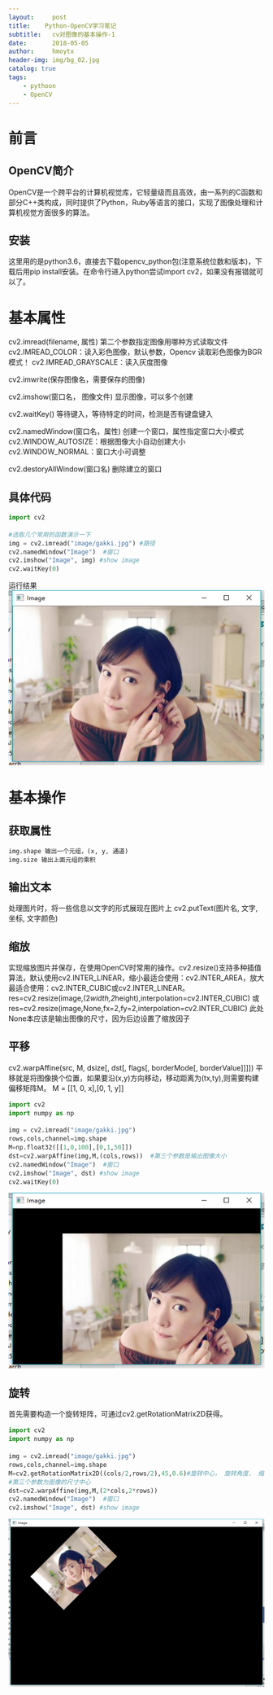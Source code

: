 ```yaml
---
layout:     post
title:    Python-OpenCV学习笔记
subtitle:   cv对图像的基本操作-1
date:       2018-05-05
author:     hmoytx
header-img: img/bg_02.jpg
catalog: true
tags:
    - pythoon 
    - OpenCV
---
```


# 前言
## OpenCV简介
OpenCV是一个跨平台的计算机视觉库，它轻量级而且高效，由一系列的C函数和部分C++类构成，同时提供了Python，Ruby等语言的接口，实现了图像处理和计算机视觉方面很多的算法。

## 安装
这里用的是python3.6，直接去下载opencv_python包(注意系统位数和版本)，下载后用pip install安装。在命令行进入python尝试import cv2，如果没有报错就可以了。

# 基本属性
cv2.imread(filename, 属性) 第二个参数指定图像用哪种方式读取文件
    cv2.IMREAD_COLOR：读入彩色图像，默认参数，Opencv 读取彩色图像为BGR模式！
    cv2.IMREAD_GRAYSCALE：读入灰度图像

cv2.imwrite(保存图像名，需要保存的图像)

cv2.imshow(窗口名， 图像文件) 显示图像，可以多个创建

cv2.waitKey() 等待键入，等待特定的时间，检测是否有键盘键入

cv2.namedWindow(窗口名，属性) 创建一个窗口，属性指定窗口大小模式
    cv2.WINDOW_AUTOSIZE：根据图像大小自动创建大小
    cv2.WINDOW_NORMAL：窗口大小可调整

cv2.destoryAllWindow(窗口名) 删除建立的窗口

## 具体代码
```python
import cv2

#选取几个常用的函数演示一下
img = cv2.imread("image/gakki.jpg") #路径
cv2.namedWindow("Image")  #窗口
cv2.imshow("Image", img) #show image
cv2.waitKey(0)

```
运行结果
![gakki](/img/gakki.png)

# 基本操作

## 获取属性
    img.shape 输出一个元组，(x, y, 通道)
    img.size 输出上面元组的乘积

## 输出文本
处理图片时，将一些信息以文字的形式展现在图片上
cv2.putText(图片名, 文字, 坐标, 文字颜色)

## 缩放
实现缩放图片并保存，在使用OpenCV时常用的操作。cv2.resize()支持多种插值算法，默认使用cv2.INTER_LINEAR，缩小最适合使用：cv2.INTER_AREA，放大最适合使用：cv2.INTER_CUBIC或cv2.INTER_LINEAR。 
res=cv2.resize(image,(2*width,2*height),interpolation=cv2.INTER_CUBIC) 
或
res=cv2.resize(image,None,fx=2,fy=2,interpolation=cv2.INTER_CUBIC) 
此处None本应该是输出图像的尺寸，因为后边设置了缩放因子

## 平移
cv2.warpAffine(src, M, dsize[, dst[, flags[, borderMode[, borderValue]]]]) 
平移就是将图像换个位置，如果要沿(x,y)方向移动，移动距离为(tx,ty),则需要构建偏移矩阵M。
M = [[1, 0, x],[0, 1, y]]
```python
import cv2
import numpy as np

img = cv2.imread("image/gakki.jpg")
rows,cols,channel=img.shape
M=np.float32([[1,0,100],[0,1,50]])
dst=cv2.warpAffine(img,M,(cols,rows))  #第三个参数是输出图像大小
cv2.namedWindow("Image")  #窗口
cv2.imshow("Image", dst) #show image
cv2.waitKey(0)
```
![move](/img/move.png)

## 旋转
首先需要构造一个旋转矩阵，可通过cv2.getRotationMatrix2D获得。
```python
import cv2
import numpy as np

img = cv2.imread("image/gakki.jpg")
rows,cols,channel=img.shape
M=cv2.getRotationMatrix2D((cols/2,rows/2),45,0.6)#旋转中心， 旋转角度， 缩放因子
#第三个参数为图像的尺寸中心
dst=cv2.warpAffine(img,M,(2*cols,2*rows))
cv2.namedWindow("Image")  #窗口
cv2.imshow("Image", dst) #show image

```
![xuanzhuan](/img/xuanzhuan.png)